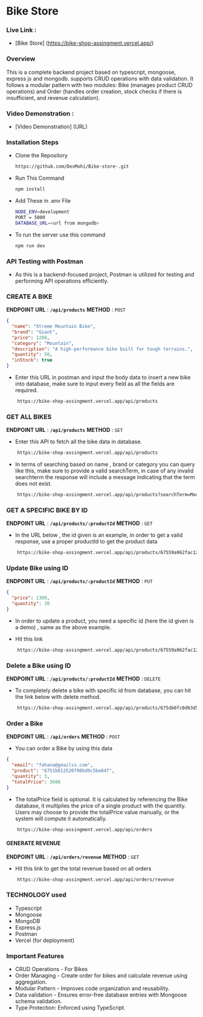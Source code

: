 # Bike Store

### Live Link :

- [Bike Store] (https://bike-shop-assingment.vercel.app/)

### Overview

This is a complete backend project based on typescript, mongoose, express js and mongodb. supports CRUD operations with data validation. It follows a modular pattern with two modules: Bike (manages product CRUD operations) and Order (handles order creation, stock checks if there is insufficient, and revenue calculation).

### Video Demonstration :

- [Video Demonstration] (URL)

### Installation Steps

- Clone the Repository

  ```bash
  https://github.com/DevMohi/Bike-store-.git
  ```

- Run This Command

  ```bash
  npm install
  ```

- Add These in .env File

  ```bash
  NODE_ENV=development
  PORT = 5000
  DATABASE_URL=<url from mongodb>
  ```

- To run the server use this command
  ```bash
  npm run dev
  ```

### API Testing with Postman

- As this is a backend-focused project, Postman is utilized for testing and performing API operations efficiently.

### CREATE A BIKE

**ENDPOINT URL** : **`/api/products`**
**METHOD** : `POST`

```json
{
  "name": "Xtreme Mountain Bike",
  "brand": "Giant",
  "price": 1200,
  "category": "Mountain",
  "description": "A high-performance bike built for tough terrains.",
  "quantity": 50,
  "inStock": true
}
```

- Enter this URL in postman and input the body data to insert a new bike into database, make sure to input every field as all the fields are required.

```bash
    https://bike-shop-assingment.vercel.app/api/products
```

### GET ALL BIKES

**ENDPOINT URL** : **`/api/products`**
**METHOD** : `GET`

- Enter this API to fetch all the bike data in database.

```bash
    https://bike-shop-assingment.vercel.app/api/products
```

- In terms of searching based on name , brand or category you can query like this, make sure to provide a valid searchTerm, in case of any invalid searchterm the response will include a message indicating that the term does not exist.

```bash
    https://bike-shop-assingment.vercel.app/api/products?searchTerm=Mountain
```

### GET A SPECIFIC BIKE BY ID

**ENDPOINT URL** : **`/api/products/:productId`**
**METHOD** : `GET`

- In the URL below , the id given is an example, in order to get a valid response, use a proper productId to get the product data

```bash
    https://bike-shop-assingment.vercel.app/api/products/67559a962fac1233405aeb7c
```

### Update Bike using ID

**ENDPOINT URL** : **`/api/products/:productId`**
**METHOD** : `PUT`

```json
{
  "price": 1300,
  "quantity": 30
}
```

- In order to update a product, you need a specific id (here the id given is a demo) , same as the above example.

- Hit this link

```bash
    https://bike-shop-assingment.vercel.app/api/products/67559a962fac1233405aeb7c
```

### Delete a Bike using ID

**ENDPOINT URL** : **`/api/products/:productId`**
**METHOD** : `DELETE`

- To completely delete a bike with specific id from database, you can hit the link below with delete method.

```bash
    https://bike-shop-assingment.vercel.app/api/products/675db0fc0d63d5f8e4b308a5
```

### Order a Bike

**ENDPOINT URL** : **`/api/orders`**
**METHOD** : `POST`

- You can order a Bike by using this data

```json
{
  "email": "fahana@gmailss.com",
  "product": "6751b812520798bd9c5be84f",
  "quantity": 3,
  "totalPrice": 3600
}
```

- The totalPrice field is optional. It is calculated by referencing the Bike database, it multiplies the price of a single product with the quantity. Users may choose to provide the totalPrice value manually, or the system will compute it automatically.

```bash
    https://bike-shop-assingment.vercel.app/api/orders
```

#### GENERATE REVENUE

**ENDPOINT URL** : **`/api/orders/revenue`**
**METHOD** : `GET`

- Hit this link to get the total revenue based on all orders

```bash
    https://bike-shop-assingment.vercel.app/api/orders/revenue
```


### TECHNOLOGY used

- Typescript
- Mongoose
- MongoDB
- Express.js
- Postman
- Vercel (for deployment)

### Important Features

- CRUD Operations - For Bikes
- Order Managing - Create order for bikes and calculate revenue using aggregation.
- Modular Pattern - Improves code organization and reusability.
- Data validation - Ensures error-free database entries with Mongoose schema validation.
- Type Protection: Enforced using TypeScript.